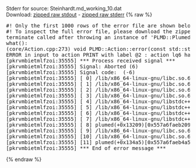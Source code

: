 Stderr for source:  Steinhardt.md_working_10.dat   
Download: [zipped raw stdout](Steinhardt.md_working_10.dat.plumed.stdout.txt.zip) - [zipped raw stderr](Steinhardt.md_working_10.dat.plumed.stderr.txt.zip) 
{% raw %}
<pre>
#! Only the first 1000 rows of the error file are shown below
#! To inspect the full error file, please download the zipped raw stderr file above
terminate called after throwing an instance of 'PLMD::Plumed::ExceptionError'
what():
(core/Action.cpp:273) void PLMD::Action::error(const std::string&) const
ERROR in input to action PRINT with label @2 : action lq6 has no component named lq6 (hint! the components in this actions are: )
[pkrvmbietmlfzoi:35555] *** Process received signal ***
[pkrvmbietmlfzoi:35555] Signal: Aborted (6)
[pkrvmbietmlfzoi:35555] Signal code:  (-6)
[pkrvmbietmlfzoi:35555] [ 0] /lib/x86_64-linux-gnu/libc.so.6(+0x45330)[0x7f4d4ac45330]
[pkrvmbietmlfzoi:35555] [ 1] /lib/x86_64-linux-gnu/libc.so.6(pthread_kill+0x11c)[0x7f4d4ac9eb2c]
[pkrvmbietmlfzoi:35555] [ 2] /lib/x86_64-linux-gnu/libc.so.6(gsignal+0x1e)[0x7f4d4ac4527e]
[pkrvmbietmlfzoi:35555] [ 3] /lib/x86_64-linux-gnu/libc.so.6(abort+0xdf)[0x7f4d4ac288ff]
[pkrvmbietmlfzoi:35555] [ 4] /lib/x86_64-linux-gnu/libstdc++.so.6(+0xa5ff5)[0x7f4d4b0a5ff5]
[pkrvmbietmlfzoi:35555] [ 5] /lib/x86_64-linux-gnu/libstdc++.so.6(+0xbb0da)[0x7f4d4b0bb0da]
[pkrvmbietmlfzoi:35555] [ 6] /lib/x86_64-linux-gnu/libstdc++.so.6(_ZSt10unexpectedv+0x0)[0x7f4d4b0a5a55]
[pkrvmbietmlfzoi:35555] [ 7] /lib/x86_64-linux-gnu/libstdc++.so.6(+0xa5a6f)[0x7f4d4b0a5a6f]
[pkrvmbietmlfzoi:35555] [ 8] plumed(+0x13209)[0x557a6faeb209]
[pkrvmbietmlfzoi:35555] [ 9] /lib/x86_64-linux-gnu/libc.so.6(+0x2a1ca)[0x7f4d4ac2a1ca]
[pkrvmbietmlfzoi:35555] [10] /lib/x86_64-linux-gnu/libc.so.6(__libc_start_main+0x8b)[0x7f4d4ac2a28b]
[pkrvmbietmlfzoi:35555] [11] plumed(+0x134a5)[0x557a6faeb4a5]
[pkrvmbietmlfzoi:35555] *** End of error message ***
</pre>
{% endraw %}
